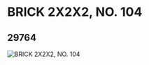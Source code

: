 # BRICK 2X2X2, NO. 104
## 29764
![BRICK 2X2X2, NO. 104](https://lc-www-live-s.legocdn.com/media/bricks/5/2/6175406.jpg)